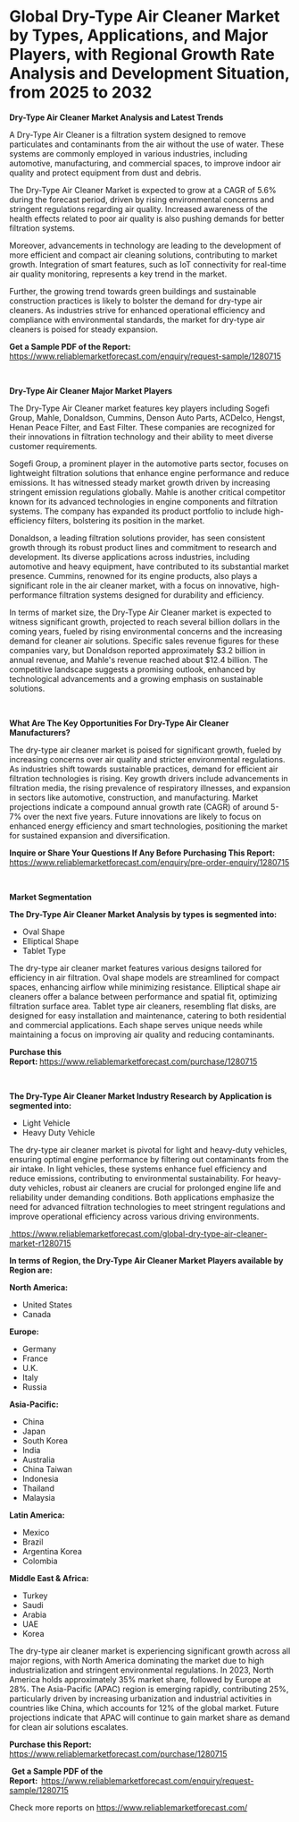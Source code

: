 <p><h1>Global Dry-Type Air Cleaner Market by Types, Applications, and Major Players, with Regional Growth Rate Analysis and Development Situation, from 2025 to 2032</h1></p><p><strong>Dry-Type Air Cleaner Market Analysis and Latest Trends</strong></p>
<p><p>A Dry-Type Air Cleaner is a filtration system designed to remove particulates and contaminants from the air without the use of water. These systems are commonly employed in various industries, including automotive, manufacturing, and commercial spaces, to improve indoor air quality and protect equipment from dust and debris. </p><p>The Dry-Type Air Cleaner Market is expected to grow at a CAGR of 5.6% during the forecast period, driven by rising environmental concerns and stringent regulations regarding air quality. Increased awareness of the health effects related to poor air quality is also pushing demands for better filtration systems. </p><p>Moreover, advancements in technology are leading to the development of more efficient and compact air cleaning solutions, contributing to market growth. Integration of smart features, such as IoT connectivity for real-time air quality monitoring, represents a key trend in the market. </p><p>Further, the growing trend towards green buildings and sustainable construction practices is likely to bolster the demand for dry-type air cleaners. As industries strive for enhanced operational efficiency and compliance with environmental standards, the market for dry-type air cleaners is poised for steady expansion.</p></p>
<p><strong>Get a Sample PDF of the Report:&nbsp;</strong> <a href="https://www.reliablemarketforecast.com/enquiry/request-sample/1280715?utm_campaign=2739&utm_medium=2&utm_source=Github&utm_content=ia&utm_term=24032025&utm_id=dry-type-air-cleaner">https://www.reliablemarketforecast.com/enquiry/request-sample/1280715</a></p>
<p>&nbsp;</p>
<p><strong>Dry-Type Air Cleaner Major Market Players</strong></p>
<p><p>The Dry-Type Air Cleaner market features key players including Sogefi Group, Mahle, Donaldson, Cummins, Denson Auto Parts, ACDelco, Hengst, Henan Peace Filter, and East Filter. These companies are recognized for their innovations in filtration technology and their ability to meet diverse customer requirements.</p><p>Sogefi Group, a prominent player in the automotive parts sector, focuses on lightweight filtration solutions that enhance engine performance and reduce emissions. It has witnessed steady market growth driven by increasing stringent emission regulations globally. Mahle is another critical competitor known for its advanced technologies in engine components and filtration systems. The company has expanded its product portfolio to include high-efficiency filters, bolstering its position in the market.</p><p>Donaldson, a leading filtration solutions provider, has seen consistent growth through its robust product lines and commitment to research and development. Its diverse applications across industries, including automotive and heavy equipment, have contributed to its substantial market presence. Cummins, renowned for its engine products, also plays a significant role in the air cleaner market, with a focus on innovative, high-performance filtration systems designed for durability and efficiency.</p><p>In terms of market size, the Dry-Type Air Cleaner market is expected to witness significant growth, projected to reach several billion dollars in the coming years, fueled by rising environmental concerns and the increasing demand for cleaner air solutions. Specific sales revenue figures for these companies vary, but Donaldson reported approximately $3.2 billion in annual revenue, and Mahle's revenue reached about $12.4 billion. The competitive landscape suggests a promising outlook, enhanced by technological advancements and a growing emphasis on sustainable solutions.</p></p>
<p>&nbsp;</p>
<p><strong>What Are The Key Opportunities For Dry-Type Air Cleaner Manufacturers?</strong></p>
<p><p>The dry-type air cleaner market is poised for significant growth, fueled by increasing concerns over air quality and stricter environmental regulations. As industries shift towards sustainable practices, demand for efficient air filtration technologies is rising. Key growth drivers include advancements in filtration media, the rising prevalence of respiratory illnesses, and expansion in sectors like automotive, construction, and manufacturing. Market projections indicate a compound annual growth rate (CAGR) of around 5-7% over the next five years. Future innovations are likely to focus on enhanced energy efficiency and smart technologies, positioning the market for sustained expansion and diversification.</p></p>
<p><strong>Inquire or Share Your Questions If Any Before Purchasing This Report:</strong> <a href="https://www.reliablemarketforecast.com/enquiry/pre-order-enquiry/1280715?utm_campaign=2739&utm_medium=2&utm_source=Github&utm_content=ia&utm_term=24032025&utm_id=dry-type-air-cleaner">https://www.reliablemarketforecast.com/enquiry/pre-order-enquiry/1280715</a></p>
<p>&nbsp;</p>
<p><strong>Market Segmentation</strong></p>
<p><strong>The Dry-Type Air Cleaner Market Analysis by types is segmented into:</strong></p>
<p><ul><li>Oval Shape</li><li>Elliptical Shape</li><li>Tablet Type</li></ul></p>
<p><p>The dry-type air cleaner market features various designs tailored for efficiency in air filtration. Oval shape models are streamlined for compact spaces, enhancing airflow while minimizing resistance. Elliptical shape air cleaners offer a balance between performance and spatial fit, optimizing filtration surface area. Tablet type air cleaners, resembling flat disks, are designed for easy installation and maintenance, catering to both residential and commercial applications. Each shape serves unique needs while maintaining a focus on improving air quality and reducing contaminants.</p></p>
<p><strong>Purchase this Report:&nbsp;</strong><a href="https://www.reliablemarketforecast.com/purchase/1280715?utm_campaign=2739&utm_medium=2&utm_source=Github&utm_content=ia&utm_term=24032025&utm_id=dry-type-air-cleaner">https://www.reliablemarketforecast.com/purchase/1280715</a></p>
<p>&nbsp;</p>
<p><strong>The Dry-Type Air Cleaner Market Industry Research by Application is segmented into:</strong></p>
<p><ul><li>Light Vehicle</li><li>Heavy Duty Vehicle</li></ul></p>
<p><p>The dry-type air cleaner market is pivotal for light and heavy-duty vehicles, ensuring optimal engine performance by filtering out contaminants from the air intake. In light vehicles, these systems enhance fuel efficiency and reduce emissions, contributing to environmental sustainability. For heavy-duty vehicles, robust air cleaners are crucial for prolonged engine life and reliability under demanding conditions. Both applications emphasize the need for advanced filtration technologies to meet stringent regulations and improve operational efficiency across various driving environments.</p></p>
<p><a href="https://www.reliablemarketforecast.com/global-dry-type-air-cleaner-market-r1280715?utm_campaign=2739&utm_medium=2&utm_source=Github&utm_content=ia&utm_term=24032025&utm_id=dry-type-air-cleaner">&nbsp;https://www.reliablemarketforecast.com/global-dry-type-air-cleaner-market-r1280715</a></p>
<p><strong>In terms of Region, the Dry-Type Air Cleaner Market Players available by Region are:</strong></p>
<p>
    <p> <strong> North America: </strong>
        <ul>
            <li>United States</li>
            <li>Canada</li>
        </ul>
        </p> 
    <p> <strong> Europe: </strong>
        <ul>
            <li>Germany</li>
            <li>France</li>
            <li>U.K.</li>
            <li>Italy</li>
            <li>Russia</li>
        </ul>
        </p> 
    <p> <strong> Asia-Pacific: </strong>
        <ul>
            <li>China</li>
            <li>Japan</li>
            <li>South Korea</li>
            <li>India</li>
            <li>Australia</li>
            <li>China Taiwan</li>
            <li>Indonesia</li>
            <li>Thailand</li>
            <li>Malaysia</li>
        </ul>
        </p> 
    <p> <strong> Latin America: </strong>
        <ul>
            <li>Mexico</li>
            <li>Brazil</li>
            <li>Argentina Korea</li>
            <li>Colombia</li>
        </ul>
        </p> 
    <p> <strong> Middle East & Africa: </strong>
        <ul>
            <li>Turkey</li>
            <li>Saudi</li>
            <li>Arabia</li>
            <li>UAE</li>
            <li>Korea</li>
        </ul>
    </p>
    </p>
<p><p>The dry-type air cleaner market is experiencing significant growth across all major regions, with North America dominating the market due to high industrialization and stringent environmental regulations. In 2023, North America holds approximately 35% market share, followed by Europe at 28%. The Asia-Pacific (APAC) region is emerging rapidly, contributing 25%, particularly driven by increasing urbanization and industrial activities in countries like China, which accounts for 12% of the global market. Future projections indicate that APAC will continue to gain market share as demand for clean air solutions escalates.</p></p>
<p><strong>Purchase this Report: </strong><a href="https://www.reliablemarketforecast.com/purchase/1280715?utm_campaign=2739&utm_medium=2&utm_source=Github&utm_content=ia&utm_term=24032025&utm_id=dry-type-air-cleaner">https://www.reliablemarketforecast.com/purchase/1280715</a></p>
<p>&nbsp;<strong>Get a Sample PDF of the Report:&nbsp;&nbsp;</strong><a href="https://www.reliablemarketforecast.com/enquiry/request-sample/1280715?utm_campaign=2739&utm_medium=2&utm_source=Github&utm_content=ia&utm_term=24032025&utm_id=dry-type-air-cleaner">https://www.reliablemarketforecast.com/enquiry/request-sample/1280715</a></p>
<p><strong></strong></p>
<p>Check more reports on <a href="https://www.reliablemarketforecast.com/?utm_campaign=2739&utm_medium=2&utm_source=Github&utm_content=ia&utm_term=24032025&utm_id=dry-type-air-cleaner">https://www.reliablemarketforecast.com/</a></p>